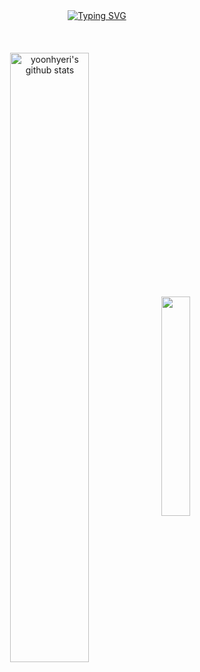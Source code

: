 <div align="center">
<br>
<br>

[![Typing SVG](https://readme-typing-svg.herokuapp.com?font=Oleo+Script&color=ff9933&size=40&center=true&vCenter=true&width=404&height=53&lines=%E3%80%80%E3%80%80hiya%2C+I'm+hyeri+%E3%80%80%E3%80%80)](https://git.io/typing-svg)
<br>
<br>
<br>
<br>
<a href="https://github.com/yoonhyeri/github-readme-stats"><img align="center" img width="50%" src="https://github-readme-stats.vercel.app/api?username=yoonhyeri&show_icons=true&include_all_commits=true&theme=buefy&hide_border=true" alt="yoonhyeri's github stats"/></a><a href="https://github.com/yoonhyeri/github-readme-stats"><img align="center" img width="30%" src="https://github-readme-stats.vercel.app/api/top-langs/?username=yoonhyeri&layout=compact&theme=buefy&hide_border=true"/></a> 

<br>
<br>
<div>
<!-- <img width="8%" aspect-ratio="3/2" object-fit="contain" mix-blend-mode="color-burn" src="https://raw.githubusercontent.com/bablubambal/All_logo_and_pictures/1ac69ce5fbc389725f16f989fa53c62d6e1b4883/programming%20languages/c.svg"> -->
<!-- <img width="8%" aspect-ratio="3/2" object-fit="contain" mix-blend-mode="color-burn" src="https://raw.githubusercontent.com/bablubambal/All_logo_and_pictures/1ac69ce5fbc389725f16f989fa53c62d6e1b4883/programming%20languages/c%2B%2B.svg"> -->
<!-- <img width="8%" aspect-ratio="3/2" object-fit="contain" mix-blend-mode="color-burn" src="https://www.vectorlogo.zone/logos/java/java-ar21.svg">  -->
<!-- <img width="8%" aspect-ratio="3/2" object-fit="contain" mix-blend-mode="color-burn"  src="https://www.vectorlogo.zone/logos/w3_html5/w3_html5-ar21.svg"> -->
<!-- <img width="8%" aspect-ratio="3/2" object-fit="contain" mix-blend-mode="color-burn"  src="https://www.vectorlogo.zone/logos/w3_css/w3_css-ar21.svg"> -->
<!-- <img width="8%" aspect-ratio="3/2" object-fit="contain" mix-blend-mode="color-burn"  src="https://www.vectorlogo.zone/logos/javascript/javascript-ar21.svg"> -->
<!-- <img width="8%" aspect-ratio="3/2" object-fit="contain" mix-blend-mode="color-burn"  src="https://www.vectorlogo.zone/logos/jquery/jquery-ar21.svg"></code> -->
<!-- <img width="8%" aspect-ratio="3/2" object-fit="contain" mix-blend-mode="color-burn"  src="https://mybatis.org/images/mybatis-logo.png"></code>  -->
<!-- <code><img width="10%" src="https://www.vectorlogo.zone/logos/oracle/oracle-ar21.svg"></code> -->
</div>


</div>
